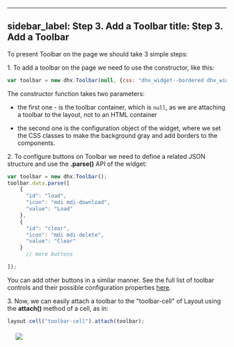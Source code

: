 
---
sidebar_label: Step 3. Add a Toolbar
title: Step 3. Add a Toolbar
---          

To present Toolbar on the page we should take 3 simple steps:

1\. To add a toolbar on the page we need to use the constructor, like this:

~~~js
var toolbar = new dhx.Toolbar(null, {css: "dhx_widget--bordered dhx_widget--bg_gray"});
~~~

The constructor function takes two parameters: 

- the first one - is the toolbar container, which is `null`, as we are attaching a toolbar to the layout, not to an HTML container

- the second one is the configuration object of the widget, where we set the CSS classes to make the background gray and add  borders to the components.

2\. To configure buttons on Toolbar we need to define a related JSON structure and use the <b>.parse()</b> API of the widget:

~~~js
var toolbar = new dhx.Toolbar();
toolbar.data.parse([
    {
      "id": "load",
      "icon": "mdi mdi-download",
      "value": "Load"
    },
    {
      "id": "clear",
      "icon": "mdi mdi-delete",
      "value": "Clear"
    }
      // more buttons

]); 
~~~

You can add other buttons in a similar manner. See the full list of toolbar controls and their possible configuration properties [here](toolbar/controls_list.md).

3\. Now, we can easily attach a toolbar to the "toolbar-cell" of Layout using the <b>attach()</b> method of a cell, as in:

~~~js
layout.cell("toolbar-cell").attach(toolbar);
~~~

<img style="margin: 19px;  display: block;" src="tutorial/basic_application/toolbar_003.png"/>

<div id="tutorial_step">
    <a id="next_step" href="tutorial/basic_application/step4.md"></a>
</div>